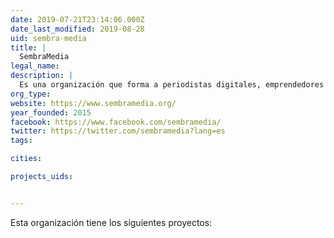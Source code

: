 ```yaml
---
date: 2019-07-21T23:14:06.000Z
date_last_modified: 2019-08-28
uid: sembra-media
title: |
  SembraMedia
legal_name: 
description: |
  Es una organización que forma a periodistas digitales, emprendedores y curiosos que necesitan herramientas para sustentar el desarrollo y crecimiento de sus contenidos digitales de calidad. Por otro lado, han formado un directorio de comunidad de medios nativos digitales independientes, que tiene como misión apoyar a emprendedores a crecer y a sostenerse impulsando intercambios y experiencias innovadoras.
org_type: 
website: https://www.sembramedia.org/
year_founded: 2015
facebook: https://www.facebook.com/sembramedia/
twitter: https://twitter.com/sembramedia?lang=es
tags:

cities: 

projects_uids:


---
```


Esta organización tiene los siguientes proyectos:


